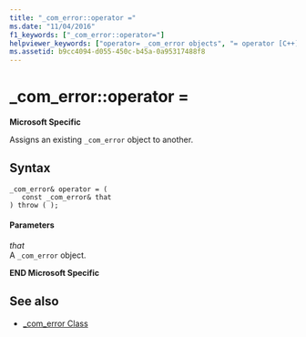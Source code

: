 ```yaml
---
title: "_com_error::operator ="
ms.date: "11/04/2016"
f1_keywords: ["_com_error::operator="]
helpviewer_keywords: ["operator= _com_error objects", "= operator [C++], with specific Visual C++ objects", "operator = _com_error objects"]
ms.assetid: b9cc4094-d055-450c-b45a-0a95317488f8
---
```

# _com_error::operator =

**Microsoft Specific**

Assigns an existing `_com_error` object to another.

## Syntax

```
_com_error& operator = (
   const _com_error& that
) throw ( );
```

#### Parameters

*that*<br/>
A `_com_error` object.

**END Microsoft Specific**

## See also

- [_com_error Class](../cpp/com-error-class.md)
